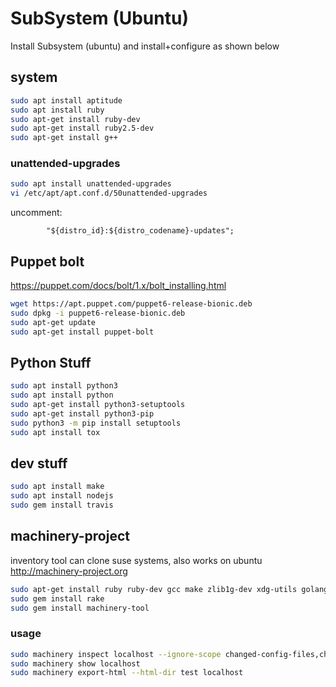 # SubSystem (Ubuntu)

Install Subsystem (ubuntu) and install+configure as shown below

## system
````bash
sudo apt install aptitude
sudo apt install ruby
sudo apt-get install ruby-dev
sudo apt-get install ruby2.5-dev
sudo apt-get install g++
````

### unattended-upgrades
````bash
sudo apt install unattended-upgrades
vi /etc/apt/apt.conf.d/50unattended-upgrades
````

uncomment:
````text
        "${distro_id}:${distro_codename}-updates";
````
## Puppet bolt
https://puppet.com/docs/bolt/1.x/bolt_installing.html
````bash
wget https://apt.puppet.com/puppet6-release-bionic.deb
sudo dpkg -i puppet6-release-bionic.deb
sudo apt-get update 
sudo apt-get install puppet-bolt
````
## Python Stuff
````bash
sudo apt install python3
sudo apt install python
sudo apt-get install python3-setuptools
sudo apt-get install python3-pip
sudo python3 -m pip install setuptools
sudo apt install tox
````

## dev stuff
````bash
sudo apt install make
sudo apt install nodejs
sudo gem install travis
````

## machinery-project
inventory tool
can clone suse systems, also works on ubuntu
http://machinery-project.org

````bash
sudo apt-get install ruby ruby-dev gcc make zlib1g-dev xdg-utils golang
sudo gem install rake
sudo gem install machinery-tool
````


### usage
````bash
sudo machinery inspect localhost --ignore-scope changed-config-files,changed-managed-files,unmanaged-files
sudo machinery show localhost
sudo machinery export-html --html-dir test localhost
````
